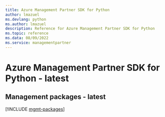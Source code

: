 ```yaml
---
title: Azure Management Partner SDK for Python
author: lmazuel
ms.devlang: python
ms.author: lmazuel
description: Reference for Azure Management Partner SDK for Python
ms.topic: reference
ms.data: 08/09/2022
ms.service: managementpartner
---
```

# Azure Management Partner SDK for Python - latest

## Management packages - latest
[!INCLUDE [mgmt-packages](management-partner-mgmt-index.md)]